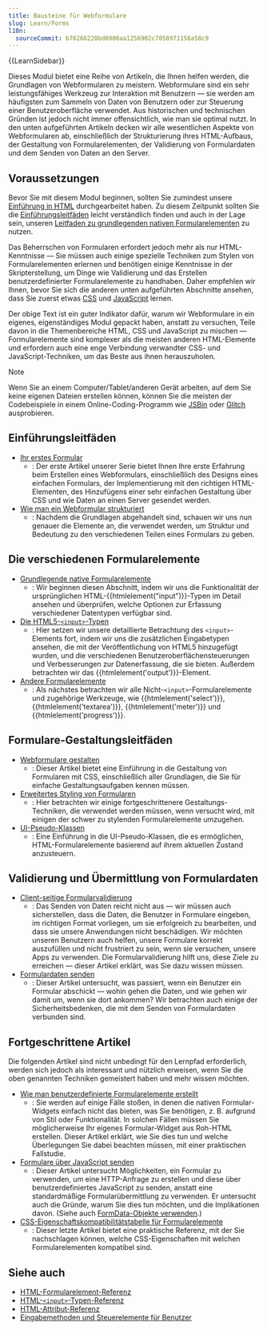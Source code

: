 ```yaml
---
title: Bausteine für Webformulare
slug: Learn/Forms
l10n:
  sourceCommit: b76266228bd0900aa1256902c7858971156a58c9
---
```


{{LearnSidebar}}

Dieses Modul bietet eine Reihe von Artikeln, die Ihnen helfen werden, die Grundlagen von Webformularen zu meistern. Webformulare sind ein sehr leistungsfähiges Werkzeug zur Interaktion mit Benutzern — sie werden am häufigsten zum Sammeln von Daten von Benutzern oder zur Steuerung einer Benutzeroberfläche verwendet. Aus historischen und technischen Gründen ist jedoch nicht immer offensichtlich, wie man sie optimal nutzt. In den unten aufgeführten Artikeln decken wir alle wesentlichen Aspekte von Webformularen ab, einschließlich der Strukturierung ihres HTML-Aufbaus, der Gestaltung von Formularelementen, der Validierung von Formulardaten und dem Senden von Daten an den Server.

## Voraussetzungen

Bevor Sie mit diesem Modul beginnen, sollten Sie zumindest unsere [Einführung in HTML](/de/docs/Learn/HTML/Introduction_to_HTML) durchgearbeitet haben. Zu diesem Zeitpunkt sollten Sie die [Einführungsleitfäden](#einführungsleitfäden) leicht verständlich finden und auch in der Lage sein, unseren [Leitfaden zu grundlegenden nativen Formularelementen](/de/docs/Learn/Forms/Basic_native_form_controls) zu nutzen.

Das Beherrschen von Formularen erfordert jedoch mehr als nur HTML-Kenntnisse — Sie müssen auch einige spezielle Techniken zum Stylen von Formularelementen erlernen und benötigen einige Kenntnisse in der Skripterstellung, um Dinge wie Validierung und das Erstellen benutzerdefinierter Formularelemente zu handhaben. Daher empfehlen wir Ihnen, bevor Sie sich die anderen unten aufgeführten Abschnitte ansehen, dass Sie zuerst etwas [CSS](/de/docs/Learn/CSS) und [JavaScript](/de/docs/Learn/JavaScript) lernen.

Der obige Text ist ein guter Indikator dafür, warum wir Webformulare in ein eigenes, eigenständiges Modul gepackt haben, anstatt zu versuchen, Teile davon in die Themenbereiche HTML, CSS und JavaScript zu mischen — Formularelemente sind komplexer als die meisten anderen HTML-Elemente und erfordern auch eine enge Verbindung verwandter CSS- und JavaScript-Techniken, um das Beste aus ihnen herauszuholen.

> [!NOTE]
> Wenn Sie an einem Computer/Tablet/anderen Gerät arbeiten, auf dem Sie keine eigenen Dateien erstellen können, können Sie die meisten der Codebeispiele in einem Online-Coding-Programm wie [JSBin](https://jsbin.com/) oder [Glitch](https://glitch.com/) ausprobieren.

## Einführungsleitfäden

- [Ihr erstes Formular](/de/docs/Learn/Forms/Your_first_form)
  - : Der erste Artikel unserer Serie bietet Ihnen Ihre erste Erfahrung beim Erstellen eines Webformulars, einschließlich des Designs eines einfachen Formulars, der Implementierung mit den richtigen HTML-Elementen, des Hinzufügens einer sehr einfachen Gestaltung über CSS und wie Daten an einen Server gesendet werden.
- [Wie man ein Webformular strukturiert](/de/docs/Learn/Forms/How_to_structure_a_web_form)
  - : Nachdem die Grundlagen abgehandelt sind, schauen wir uns nun genauer die Elemente an, die verwendet werden, um Struktur und Bedeutung zu den verschiedenen Teilen eines Formulars zu geben.

## Die verschiedenen Formularelemente

- [Grundlegende native Formularelemente](/de/docs/Learn/Forms/Basic_native_form_controls)
  - : Wir beginnen diesen Abschnitt, indem wir uns die Funktionalität der ursprünglichen HTML-{{htmlelement("input")}}-Typen im Detail ansehen und überprüfen, welche Optionen zur Erfassung verschiedener Datentypen verfügbar sind.
- [Die HTML5-`<input>`-Typen](/de/docs/Learn/Forms/HTML5_input_types)
  - : Hier setzen wir unsere detaillierte Betrachtung des `<input>`-Elements fort, indem wir uns die zusätzlichen Eingabetypen ansehen, die mit der Veröffentlichung von HTML5 hinzugefügt wurden, und die verschiedenen Benutzeroberflächensteuerungen und Verbesserungen zur Datenerfassung, die sie bieten. Außerdem betrachten wir das {{htmlelement('output')}}-Element.
- [Andere Formularelemente](/de/docs/Learn/Forms/Other_form_controls)
  - : Als nächstes betrachten wir alle Nicht-`<input>`-Formularelemente und zugehörige Werkzeuge, wie {{htmlelement('select')}}, {{htmlelement('textarea')}}, {{htmlelement('meter')}} und {{htmlelement('progress')}}.

## Formulare-Gestaltungsleitfäden

- [Webformulare gestalten](/de/docs/Learn/Forms/Styling_web_forms)
  - : Dieser Artikel bietet eine Einführung in die Gestaltung von Formularen mit CSS, einschließlich aller Grundlagen, die Sie für einfache Gestaltungsaufgaben kennen müssen.
- [Erweitertes Styling von Formularen](/de/docs/Learn/Forms/Advanced_form_styling)
  - : Hier betrachten wir einige fortgeschrittenere Gestaltungs-Techniken, die verwendet werden müssen, wenn versucht wird, mit einigen der schwer zu stylenden Formularelemente umzugehen.
- [UI-Pseudo-Klassen](/de/docs/Learn/Forms/UI_pseudo-classes)
  - : Eine Einführung in die UI-Pseudo-Klassen, die es ermöglichen, HTML-Formularelemente basierend auf ihrem aktuellen Zustand anzusteuern.

## Validierung und Übermittlung von Formulardaten

- [Client-seitige Formularvalidierung](/de/docs/Learn/Forms/Form_validation)
  - : Das Senden von Daten reicht nicht aus — wir müssen auch sicherstellen, dass die Daten, die Benutzer in Formulare eingeben, im richtigen Format vorliegen, um sie erfolgreich zu bearbeiten, und dass sie unsere Anwendungen nicht beschädigen. Wir möchten unseren Benutzern auch helfen, unsere Formulare korrekt auszufüllen und nicht frustriert zu sein, wenn sie versuchen, unsere Apps zu verwenden. Die Formularvalidierung hilft uns, diese Ziele zu erreichen — dieser Artikel erklärt, was Sie dazu wissen müssen.
- [Formulardaten senden](/de/docs/Learn/Forms/Sending_and_retrieving_form_data)
  - : Dieser Artikel untersucht, was passiert, wenn ein Benutzer ein Formular abschickt — wohin gehen die Daten, und wie gehen wir damit um, wenn sie dort ankommen? Wir betrachten auch einige der Sicherheitsbedenken, die mit dem Senden von Formulardaten verbunden sind.

## Fortgeschrittene Artikel

Die folgenden Artikel sind nicht unbedingt für den Lernpfad erforderlich, werden sich jedoch als interessant und nützlich erweisen, wenn Sie die oben genannten Techniken gemeistert haben und mehr wissen möchten.

- [Wie man benutzerdefinierte Formularelemente erstellt](/de/docs/Learn/Forms/How_to_build_custom_form_controls)
  - : Sie werden auf einige Fälle stoßen, in denen die nativen Formular-Widgets einfach nicht das bieten, was Sie benötigen, z. B. aufgrund von Stil oder Funktionalität. In solchen Fällen müssen Sie möglicherweise Ihr eigenes Formular-Widget aus Roh-HTML erstellen. Dieser Artikel erklärt, wie Sie dies tun und welche Überlegungen Sie dabei beachten müssen, mit einer praktischen Fallstudie.
- [Formulare über JavaScript senden](/de/docs/Learn/Forms/Sending_forms_through_JavaScript)
  - : Dieser Artikel untersucht Möglichkeiten, ein Formular zu verwenden, um eine HTTP-Anfrage zu erstellen und diese über benutzerdefiniertes JavaScript zu senden, anstatt eine standardmäßige Formularübermittlung zu verwenden. Er untersucht auch die Gründe, warum Sie dies tun möchten, und die Implikationen davon. (Siehe auch [FormData-Objekte verwenden](/de/docs/Web/API/XMLHttpRequest_API/Using_FormData_Objects).)
- [CSS-Eigenschaftskompatibilitätstabelle für Formularelemente](/de/docs/Learn/Forms/Property_compatibility_table_for_form_controls)
  - : Dieser letzte Artikel bietet eine praktische Referenz, mit der Sie nachschlagen können, welche CSS-Eigenschaften mit welchen Formularelementen kompatibel sind.

## Siehe auch

- [HTML-Formularelement-Referenz](/de/docs/Web/HTML/Element#forms)
- [HTML-`<input>`-Typen-Referenz](/de/docs/Web/HTML/Element/input)
- [HTML-Attribut-Referenz](/de/docs/Web/HTML/Attributes)
- [Eingabemethoden und Steuerelemente für Benutzer](/de/docs/Learn/Forms/User_input_methods)
